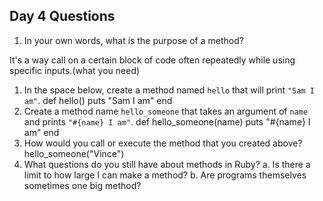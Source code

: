 ## Day 4 Questions

1. In your own words, what is the purpose of a method?

It's a way call on a certain block of code often repeatedly while using specific inputs.(what you need)

1. In the space below, create a method named `hello` that will print `"Sam I am"`.
def hello()
  puts "Sam I am"
end
1. Create a method name `hello_someone` that takes an argument of `name` and prints `"#{name} I am"`.
def hello_someone(name)
  puts "#{name} I am"
end
1. How would you call or execute the method that you created above?
hello_someone("Vince")
1. What questions do you still have about methods in Ruby?
a. Is there a limit to how large I can make a method?
b. Are programs themselves sometimes one big method?
